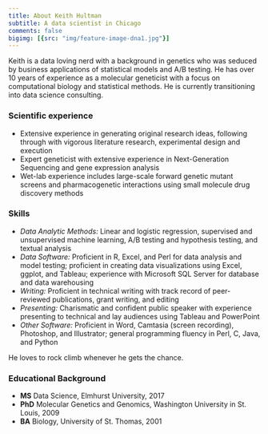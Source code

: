 ```yaml
---
title: About Keith Hultman
subtitle: A data scientist in Chicago 
comments: false
bigimg: [{src: "img/feature-image-dna1.jpg"}]
---
```


Keith is a data loving nerd with a background in genetics who was seduced by business applications of statistical models and A/B testing. He has over 10 years of experience as a molecular geneticist with a focus on computational biology and statistical methods. He is currently transitioning into data science consulting.

### Scientific experience

* Extensive experience in generating original research ideas, following through with vigorous literature research, experimental design and execution
* Expert geneticist with extensive experience in Next-Generation Sequencing and gene expression analysis
* Wet-lab experience includes large-scale forward genetic mutant screens and pharmacogenetic interactions using small molecule drug discovery methods

### Skills

* *Data Analytic Methods:* Linear and logistic regression, supervised and unsupervised machine learning, A/B testing and hypothesis testing, and textual analysis
* *Data Software:* Proficient in R, Excel, and Perl for data analysis and model testing; proficient in creating data visualizations using Excel, ggplot, and Tableau; experience with Microsoft SQL Server for database and data warehousing 
* *Writing:* Proficient in technical writing with track record of peer-reviewed publications, grant writing, and editing
* *Presenting:* Charismatic and confident public speaker with experience presenting to technical and lay audiences using Tableau and PowerPoint
* *Other Software:* Proficient in Word, Camtasia (screen recording), Photoshop, and Illustrator; general programming fluency in Perl, C, Java, and Python

He loves to rock climb whenever he gets the chance. 

### Educational Background

* **MS** Data Science, Elmhurst University, 2017
* **PhD** Molecular Genetics and Genomics, Washington University in St. Louis, 2009
* **BA** Biology, University of St. Thomas, 2001
